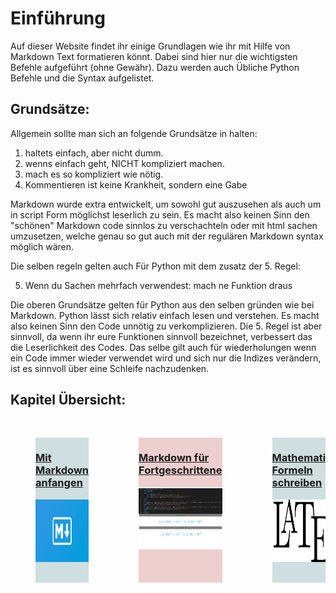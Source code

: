 <style>
 .gallery-scroll {
    display: flex;
    flex-wrap: nowrap;
    margin: 0;
    padding: 0;
    scroll-snap-type: x mandatory;
    scroll-behavior: smooth;
    overflow-x: scroll;
 }

 .gallery-item1 {
    border-radius: 0.5 rem
    scroll-snap-align: start;
    background-color: rgba(100, 150, 150, 0.3);
    color: #d9d9d9;
 }
 .gallery-item2 {
    border-radius: 0.5 rem
    scroll-snap-align: start;
    background-color: rgba(200, 100, 100, 0.3);
    color: #d9d9d9;
 }

@media screen and (min-width: 800px) {
 .gallery-scroll {
    flex-wrap: nowrap;
    padding: 1rem 0;
    scroll-snap-type: x mandatory;
    overflow-x: scroll;
    scroll-behavior: smooth;
 }

 .gallery-item1 {
    border-radius: 0.5 rem
    scroll-snap-align: start;
    background-color: rgba(100, 150, 150, 0.3);
    color: #d9d9d9;
 }
 .gallery-item2 {
    border-radius: 0.5 rem
    scroll-snap-align: start;
    background-color: rgba(200, 100, 100, 0.3);
    color: #d9d9d9;
 }
}
</style>


# Einführung

Auf dieser Website findet ihr einige Grundlagen wie ihr mit Hilfe von Markdown Text formatieren könnt. Dabei sind hier nur die wichtigsten Befehle aufgeführt (ohne Gewähr).
Dazu werden auch Übliche Python Befehle und die Syntax aufgelistet.

## Grundsätze:

<!--
```{sidebar} Git-Repository:
:class: note
Diese Seite hat ein
[Git-Repository](https://github.com/LuMaaAstro/Jupyter-Python-Markdown-Webseite).
Das bedeutet das ihr originalen Jupyter-Notebook Dateien euch runterladen könnt und auch selber Sachen ergänzen könnt wenn ihr wollt.
Auch gibt es dort die Möglichkeit Issues zu eröffnen also Vorschläge wie was besser gemacht werden kann, bzw Probleme die ihr habt.
```
-->

Allgemein sollte man sich an folgende Grundsätze in halten:

1. haltets einfach, aber nicht dumm.
2. wenns einfach geht, NICHT kompliziert machen.
3. mach es so kompliziert wie nötig.
4. Kommentieren ist keine Krankheit, sondern eine Gabe

Markdown wurde extra entwickelt, um sowohl gut auszusehen als auch um in script Form möglichst leserlich zu sein. Es macht also keinen Sinn den "schönen" Markdown code sinnlos zu verschachteln oder mit html sachen umzusetzen, welche genau so gut auch mit der regulären Markdown syntax möglich wären.


Die selben regeln gelten auch Für Python mit dem zusatz der 5. Regel:

5. Wenn du Sachen mehrfach verwendest: mach ne Funktion draus

Die oberen Grundsätze gelten für Python aus den selben gründen wie bei Markdown. Python lässt sich relativ einfach lesen und verstehen. 
Es macht also keinen Sinn den Code unnötig zu verkomplizieren.
Die 5. Regel ist aber sinnvoll, da wenn ihr eure Funktionen sinnvoll bezeichnet, verbessert das die Leserlichkeit des Codes.
Das selbe gilt auch für wiederholungen wenn ein Code immer wieder verwendet wird und sich nur die Indizes verändern, ist es sinnvoll über eine Schleife nachzudenken.




## Kapitel Übersicht:

<div class="gallery-scroll">
    <figure class="gallery-item1">
    <a href="Markdown_Allgemein.html">
        <figcaption><h3>Mit Markdown anfangen</h3></figcaption>
        <img width="200" height="100" src="Bilder/Mdown.jpg">
    </a>
    </figure>         
        <figure class="gallery-item2">
        <a href="html_allgemein.html">
            <figcaption><h3> Markdown für Fortgeschrittene </h3></figcaption>
            <img width="200" height="100" src="Bilder/html_code.jpeg">
        </a>
    </figure>
     <figure class="gallery-item1">
        <a href="Mathe_allgemein.html">
            <figcaption><h3>Mathematische Formeln schreiben</h3></figcaption>
            <img width="300" height="100" src="Bilder/LaTeX.png">
        </a>
    </figure>
    <figure class="gallery-item2">
        <a href="Python_allgemein.html" title="Hier gehts zum Python Kapitel">
                <figcaption><h3>Python allgemeines:</h3></figcaption>
                <img width="150" height="150" src="Bilder/Python-logo.png">
        </a>
    </figure>
    <figure class="gallery-item1">
        <a href="Matplotlib_Einführung.html">
            <figcaption><h3>Anfangen mit Plotten</h3></figcaption>
            <img width="200" height="100" src="Bilder/Matplotlib_figure.png">
        </a>
    </figure>
    <figure class="gallery-item2">
        <a href="Numpy_Einführung.html">
            <figcaption><h3>Numerische Mathematik mit Numpy</h3></figcaption>
            <img width="200" height="100" src="Bilder/Numpy-logo.png">
        </a>
    </figure>
    <figure class="gallery-item1">
    <a href="Sympy_Einführung.html">
        <figcaption><h3>Symbolische Mathematik:</h3></figcaption>
        <img width="150" height="150" src="Bilder/Sympy_logo.png">
        </a>
    </figure>
    <figure>
        <a href=Scripte-Verstehen.html>
            <figcaption><h3>Programme Verstehen und Debuggen</h3></figcaption>
            <!---<img src="Bilder/debugging.jpeg">--->
        </a>
    </figure>
    <figure class="gallery-item2">
        <a href="Matplotlib_Beispiele.html">
            <figcaption><h3>Code Beispiele und Übungen:</h3></figcaption>
            <img width="200" height="100" src="Bilder/Code_Beispiele.jpeg">
        </a>
    </figure>
</div>
